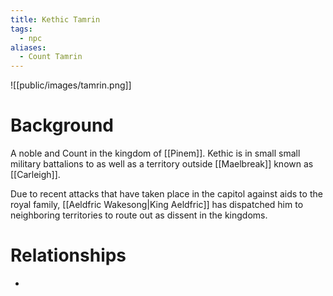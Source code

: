 ```yaml
---
title: Kethic Tamrin
tags:
  - npc
aliases:
  - Count Tamrin
---
```

![[public/images/tamrin.png]]
# Background
A noble and Count in the kingdom of [[Pinem]]. Kethic is in small small military battalions to as well as a territory outside [[Maelbreak]] known as [[Carleigh]].

Due to recent attacks that have taken place in the capitol against aids to the royal family, [[Aeldfric Wakesong|King Aeldfric]] has dispatched him to neighboring territories to route out as dissent in the kingdoms.
# Relationships
* 